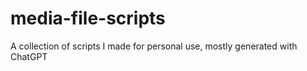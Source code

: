 # media-file-scripts
A collection of scripts I made for personal use, mostly generated with ChatGPT
